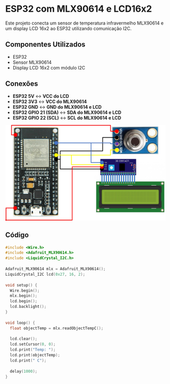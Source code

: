 # ESP32 com MLX90614 e LCD16x2

Este projeto conecta um sensor de temperatura infravermelho MLX90614 e um display LCD 16x2 ao ESP32 utilizando comunicação I2C.

## Componentes Utilizados
- ESP32
- Sensor MLX90614
- Display LCD 16x2 com módulo I2C

## Conexões
- **ESP32 5V** ↔️ **VCC do LCD**
- **ESP32 3V3** ↔️ **VCC do MLX90614**
- **ESP32 GND** ↔️ **GND do MLX90614 e LCD**
- **ESP32 GPIO 21 (SDA)** ↔️ **SDA do MLX90614 e LCD**
- **ESP32 GPIO 22 (SCL)** ↔️ **SCL do MLX90614 e LCD**

![Diagrama de conexões](./esp_i2c.jpg)

## Código
```cpp
#include <Wire.h>
#include <Adafruit_MLX90614.h>
#include <LiquidCrystal_I2C.h>

Adafruit_MLX90614 mlx = Adafruit_MLX90614();
LiquidCrystal_I2C lcd(0x27, 16, 2);

void setup() {
  Wire.begin();
  mlx.begin();
  lcd.begin();
  lcd.backlight();
}

void loop() {
  float objectTemp = mlx.readObjectTempC();
  
  lcd.clear();
  lcd.setCursor(0, 0);
  lcd.print("Temp: ");
  lcd.print(objectTemp);
  lcd.print(" C");
  
  delay(1000);
}
